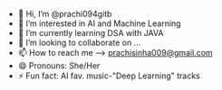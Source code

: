 - 👋 Hi, I’m @prachi094gitb
- 👀 I’m interested in AI and Machine Learning
- 🌱 I’m currently learning DSA with JAVA
- 💞️ I’m looking to collaborate on ...
- 📫 How to reach me --> prachisinha009@gmail.com
- 😄 Pronouns: She/Her
- ⚡ Fun fact: AI fav. music-"Deep Learning" tracks

<!---
prachi094gitb/prachi094gitb is a ✨ special ✨ repository because its `README.md` (this file) appears on your GitHub profile.
You can click the Preview link to take a look at your changes.
--->
